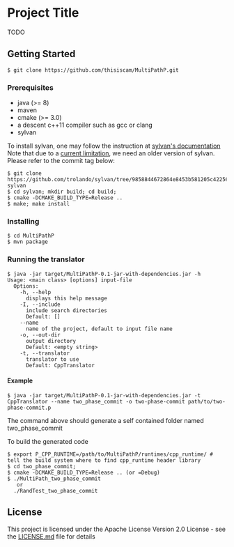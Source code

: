 # Project Title

TODO 

## Getting Started

```
$ git clone https://github.com/thisiscam/MultiPathP.git
```

### Prerequisites

- java (>= 8)
- maven
- cmake (>= 3.0)
- a descent c++11 compiler such as gcc or clang 
- sylvan

To install sylvan, one may follow the instruction at [sylvan's documentation](https://trolando.github.io/sylvan/#building)
Note that due to a [current limitation](https://github.com/trolando/sylvan/issues/3), we need an older version of sylvan. Please refer to the commit tag below:

```
$ git clone https://github.com/trolando/sylvan/tree/9858844672864e8453b581205c422568b3c448a4 sylvan
$ cd sylvan; mkdir build; cd build;
$ cmake -DCMAKE_BUILD_TYPE=Release ..
$ make; make install
```

### Installing

```
$ cd MultiPathP
$ mvn package
```

### Running the translator

```
$ java -jar target/MultiPathP-0.1-jar-with-dependencies.jar -h
Usage: <main class> [options] input-file
  Options:
    -h, --help
      displays this help message
    -I, --include
      include search directories
      Default: []
    --name
      name of the project, default to input file name
    -o, --out-dir
      output directory
      Default: <empty string>
    -t, --translator
      translator to use
      Default: CppTranslator
```

#### Example

```
$ java -jar target/MultiPathP-0.1-jar-with-dependencies.jar -t CppTranslator --name two_phase_commit -o two-phase-commit path/to/two-phase-commit.p
```

The command above should generate a self contained folder named two_phase_commit

To build the generated code

```
$ export P_CPP_RUNTIME=/path/to/MultiPathP/runtimes/cpp_runtime/ # tell the build system where to find cpp_runtime header library
$ cd two_phase_commit; 
$ cmake -DCMAKE_BUILD_TYPE=Release .. (or =Debug)
$ ./MultiPath_two_phase_commit 
   or
  ./RandTest_two_phase_commit
```

## License

This project is licensed under the Apache License Version 2.0 License - see the [LICENSE.md](LICENSE.md) file for details
